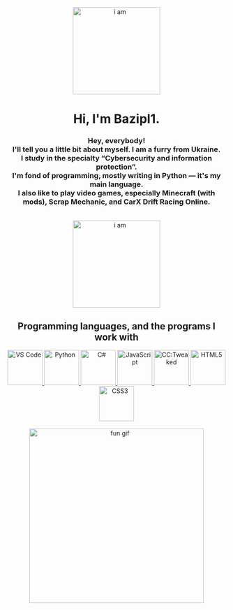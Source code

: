 <div align="center">
  <img src="https://media.stickerswiki.app/foxflea/38698.512.webp" width="200" alt="i am">

  <h1>Hi, I'm Bazipl1.</h1>

  <h3>
    Hey, everybody!<br>
    I'll tell you a little bit about myself. I am a furry from Ukraine.<br>
    I study in the specialty “Cybersecurity and information protection”.<br>
    I'm fond of programming, mostly writing in Python — it's my main language.<br>
    I also like to play video games, especially Minecraft (with mods), Scrap Mechanic, and CarX Drift Racing Online.
  </h3>
</div>

<br>

<div align="center">
  <img src="https://media.stickerswiki.app/foxflea/38709.512.webp" width="200" alt="i am">
  
  <h2>Programming languages, and the programs I work with</h2>

  <a href="https://skillicons.dev/icons?i=vscode" target="_blank">
    <img src="https://skillicons.dev/icons?i=vscode" height="80" alt="VS Code" />
  </a>
  <a href="https://skillicons.dev/icons?i=py" target="_blank">
    <img src="https://skillicons.dev/icons?i=py" height="80" alt="Python" />
  </a>
  <a href="https://skillicons.dev/icons?i=cs" target="_blank">
    <img src="https://skillicons.dev/icons?i=cs" height="80" alt="C#" />
  </a>
  <a href="https://skillicons.dev/icons?i=js" target="_blank">
    <img src="https://skillicons.dev/icons?i=js" height="80" alt="JavaScript" />
  </a>
  <a href="https://tweaked.cc/pack-26318f36.png" target="_blank">
    <img src="https://tweaked.cc/pack-26318f36.png" height="80" alt="CC:Tweaked" />
  </a>
  <a href="https://upload.wikimedia.org/wikipedia/commons/6/61/HTML5_logo_and_wordmark.svg" target="_blank">
    <img src="https://upload.wikimedia.org/wikipedia/commons/6/61/HTML5_logo_and_wordmark.svg" height="80" alt="HTML5" />
  </a>
  <a href="https://upload.wikimedia.org/wikipedia/commons/d/d5/CSS3_logo_and_wordmark.svg" target="_blank">
    <img src="https://upload.wikimedia.org/wikipedia/commons/d/d5/CSS3_logo_and_wordmark.svg" height="80" alt="CSS3" />
  </a>
</div>

<br>

<div align="center">
  <img src="https://i.pinimg.com/originals/28/d9/a5/28d9a5107af5d4c4da117c05b4393b83.gif" width="400" alt="fun gif">
</div>
